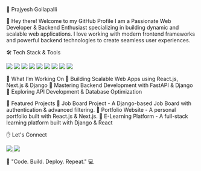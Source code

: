 🚀 Prajyesh Gollapalli

👋 Hey there! Welcome to my GitHub Profile
I am a Passionate Web Developer & Backend Enthusiast specializing in building dynamic and scalable web applications. I love working with modern frontend frameworks and powerful backend technologies to create seamless user experiences.

🛠️ Tech Stack & Tools
<p align="left"> <img src="https://img.shields.io/badge/HTML5-E34F26?style=for-the-badge&logo=html5&logoColor=white"> <img src="https://img.shields.io/badge/CSS3-1572B6?style=for-the-badge&logo=css3&logoColor=white"> <img src="https://img.shields.io/badge/JavaScript-F7DF1E?style=for-the-badge&logo=javascript&logoColor=black"> <img src="https://img.shields.io/badge/React-61DAFB?style=for-the-badge&logo=react&logoColor=black"> <img src="https://img.shields.io/badge/Vite-646CFF?style=for-the-badge&logo=vite&logoColor=white"> <img src="https://img.shields.io/badge/Next.js-000000?style=for-the-badge&logo=nextdotjs&logoColor=white"> <img src="https://img.shields.io/badge/Django-092E20?style=for-the-badge&logo=django&logoColor=white"> <img src="https://img.shields.io/badge/FastAPI-009688?style=for-the-badge&logo=fastapi&logoColor=white"> <img src="https://img.shields.io/badge/SQL-4479A1?style=for-the-badge&logo=mysql&logoColor=white"> </p>

🚀 What I’m Working On
🔹 Building Scalable Web Apps using React.js, Next.js & Django
🔹 Mastering Backend Development with FastAPI & Django
🔹 Exploring API Development & Database Optimization

📌 Featured Projects
📌 Job Board Project - A Django-based Job Board with authentication & advanced filtering.
📌 Portfolio Website - A personal portfolio built with React.js & Next.js.
📌 E-Learning Platform - A full-stack learning platform built with Django & React


✋ Let's Connect
<p align="left"> <a href="https://www.instagram.com/" target="_blank"> <img src="https://img.shields.io/badge/Instagram-E4405F?style=for-the-badge&logo=instagram&logoColor=white"> </a> <a href="https://www.linkedin.com/in/prajyesh-gollapalli-golla22335777/" target="_blank"> <img src="https://img.shields.io/badge/LinkedIn-0077B5?style=for-the-badge&logo=linkedin&logoColor=white"> </a> </p>





🚀 "Code. Build. Deploy. Repeat." 💻
